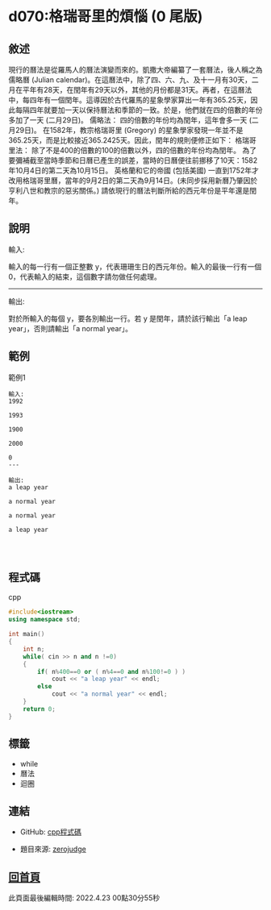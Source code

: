 # d070:格瑞哥里的煩惱 (0 尾版)

## 敘述

現行的曆法是從羅馬人的曆法演變而來的。凱撒大帝編纂了一套曆法，後人稱之為儒略曆 (Julian calendar)。在這曆法中，除了四、六、九、及十一月有30天，二月在平年有28天，在閏年有29天以外，其他的月份都是31天。再者，在這曆法中，每四年有一個閏年。這導因於古代羅馬的星象學家算出一年有365.25天，因此每隔四年就要加一天以保持曆法和季節的一致。於是，他們就在四的倍數的年份多加了一天 (二月29日)。
儒略法：
四的倍數的年份均為閏年，這年會多一天 (二月29日)。
在1582年，教宗格瑞哥里 (Gregory) 的星象學家發現一年並不是365.25天，而是比較接近365.2425天。因此，閏年的規則便修正如下：
格瑞哥里法：
除了不是400的倍數的100的倍數以外，四的倍數的年份均為閏年。
為了要彌補截至當時季節和日曆已產生的誤差，當時的日曆便往前挪移了10天：1582年10月4日的第二天為10月15日。
英格蘭和它的帝國 (包括美國) 一直到1752年才改用格瑞哥里曆，當年的9月2日的第二天為9月14日。(未同步採用新曆乃肇因於亨利八世和教宗的惡劣關係。)
請依現行的曆法判斷所給的西元年份是平年還是閏年。


## 說明

輸入:

輸入的每一行有一個正整數 y，代表珊珊生日的西元年份。輸入的最後一行有一個 0，代表輸入的結束，這個數字請勿做任何處理。

---

輸出:

對於所輸入的每個 y，要各別輸出一行。若 y 是閏年，請於該行輸出「a leap year」，否則請輸出「a normal year」。

## 範例
範例1

```
輸入:
1992
1993
1900
2000
0
---

輸出:
a leap year
a normal year
a normal year
a leap year


```

## 程式碼
cpp

```cpp
#include<iostream>
using namespace std;

int main()
{
    int n;
    while( cin >> n and n !=0)
    {
        if( n%400==0 or ( n%4==0 and n%100!=0 ) )
            cout << "a leap year" << endl;
        else
            cout << "a normal year" << endl;
    }
    return 0;
}

```

## 標籤
- while
- 曆法
- 迴圈


## 連結
- GitHub: [cpp程式碼](https://github.com/henryleecode23/solve_record/blob/main/zerojudge/d070/main.cpp)


- 題目來源: [zerojudge](https://zerojudge.tw/ShowProblem?problemid=d070)

## [回首頁](https://henryleecode23.github.io/solve_record/)

此頁面最後編輯時間: 2022.4.23 00點30分55秒
